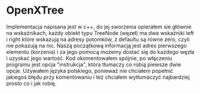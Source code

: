 # OpenXTree
Implementacja napisana jest w c++, do jej sworzenia opierałem sie głównie na wskaźnikach, każdy obiekt typu TreeNode (węzeł) ma dwa wskaźniki
left i right które wskazują na adresy potomków, z defaultu są równe zero, czyli nie pokazują na nic. Naszą początkową informacją jest
adres pierwszego elementu (korzenia) i za jego pomocą możemy dostać się do każdego węzła i uzyskać jego wartość. Kod okomentowałem spójnie, po włączeniu programu jest opcja "instrukcja", która tłumaczy co robią piewsze dwie opcje. Używałem języka polskiego,
ponieważ nie chciałem popełnić jakiegoś błędu przy komentowaniu i też chciałem wytłumaczyć najbardziej prosto co i jak robię.
